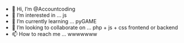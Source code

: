 - 👋 Hi, I’m @Accountcoding
- 👀 I’m interested in ... js
- 🌱 I’m currently learning ... pyGAME
- 💞️ I’m looking to collaborate on ... php + js + css frontend or backend
- 📫 How to reach me ... wwwwwww

<!---
Accountcoding/Accountcoding is a ✨ special ✨ repository because its `README.md` (this file) appears on your GitHub profile.
You can click the Preview link to take a look at your changes.
--->
